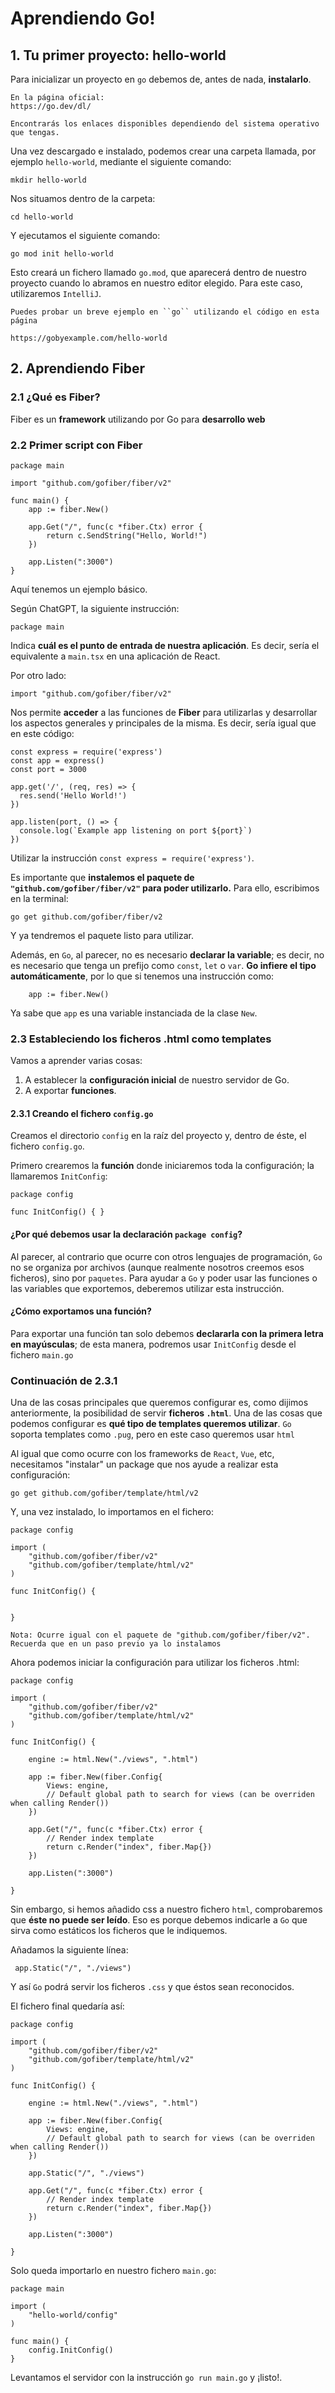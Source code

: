 # Aprendiendo Go!

## 1. Tu primer proyecto: hello-world

Para inicializar un proyecto en ``go`` debemos de, antes de nada, **instalarlo**. 

```
En la página oficial:
https://go.dev/dl/

Encontrarás los enlaces disponibles dependiendo del sistema operativo que tengas.
```

Una vez descargado e instalado, podemos crear una carpeta llamada, por ejemplo ``hello-world``, mediante el siguiente comando:

```
mkdir hello-world
```

Nos situamos dentro de la carpeta:

```
cd hello-world
```

Y ejecutamos el siguiente comando:

```
go mod init hello-world
```

Esto creará un fichero llamado ``go.mod``, que aparecerá dentro de nuestro proyecto cuando lo abramos en nuestro editor elegido.
Para este caso, utilizaremos ``IntelliJ``.



````
Puedes probar un breve ejemplo en ``go`` utilizando el código en esta página

https://gobyexample.com/hello-world
````

## 2. Aprendiendo Fiber

### 2.1 ¿Qué es Fiber?

Fiber es un **framework** utilizando por Go para **desarrollo web**

### 2.2 Primer script con Fiber

```
package main

import "github.com/gofiber/fiber/v2"

func main() {
	app := fiber.New()

	app.Get("/", func(c *fiber.Ctx) error {
		return c.SendString("Hello, World!")
	})

	app.Listen(":3000")
}

```

Aquí tenemos un ejemplo básico.

Según ChatGPT, la siguiente instrucción:

````
package main
````

Indica **cuál es el punto de entrada de nuestra aplicación**. Es decir, sería el equivalente a ``main.tsx`` en una aplicación de React.

Por otro lado:

```
import "github.com/gofiber/fiber/v2"
```

Nos permite **acceder** a las funciones de **Fiber** para utilizarlas y desarrollar los aspectos generales y principales de la misma.
Es decir, sería igual que en este código:

````
const express = require('express')
const app = express()
const port = 3000

app.get('/', (req, res) => {
  res.send('Hello World!')
})

app.listen(port, () => {
  console.log(`Example app listening on port ${port}`)
})
````

Utilizar la instrucción ``const express = require('express')``.

Es importante que **instalemos el paquete de `"github.com/gofiber/fiber/v2"` para poder utilizarlo.** Para ello, escribimos
en la terminal:

```go get github.com/gofiber/fiber/v2```

Y ya tendremos el paquete listo para utilizar.

Además, en ``Go``, al parecer, no es necesario **declarar la variable**; es decir, no es necesario que tenga un prefijo como
`const`, `let` o `var`. **Go infiere el tipo automáticamente**, por lo que si tenemos una instrucción como:

```
	app := fiber.New()
```

Ya sabe que `app` es una variable instanciada de la clase `New`.

### 2.3 Estableciendo los ficheros .html como templates

Vamos a aprender varias cosas:

1. A establecer la **configuración inicial** de nuestro servidor de Go.
2. A exportar **funciones**.

#### 2.3.1 Creando el fichero ``config.go``

Creamos el directorio ``config`` en la raíz del proyecto y, dentro de éste, el fichero ``config.go``.

Primero crearemos la **función** donde iniciaremos toda la configuración; la llamaremos `InitConfig`:

````
package config

func InitConfig() { }
````

#### ¿Por qué debemos usar la declaración ``package config``?

Al parecer, al contrario que ocurre con otros lenguajes de programación, ``Go`` no se organiza por archivos (aunque realmente nosotros creemos esos ficheros),
sino por ``paquetes``. Para ayudar a ``Go`` y poder usar las funciones o las variables que exportemos, deberemos utilizar esta instrucción.

#### ¿Cómo exportamos una función?

Para exportar una función tan solo debemos **declararla con la primera letra en mayúsculas**; de esta manera, podremos usar ``InitConfig`` desde el fichero
``main.go``

### Continuación de 2.3.1

Una de las cosas principales que queremos configurar es, como dijimos anteriormente, la posibilidad de servir **ficheros ``.html``**.
Una de las cosas que podemos configurar es **qué tipo de templates queremos utilizar**. ``Go`` soporta templates como ``.pug``, pero en este caso
queremos usar ``html``

Al igual que como ocurre con los frameworks de ``React``, ``Vue``, etc, necesitamos "instalar" un package que nos ayude a realizar esta configuración:

```
go get github.com/gofiber/template/html/v2
```

Y, una vez instalado, lo importamos en el fichero:

```
package config

import (
	"github.com/gofiber/fiber/v2"
	"github.com/gofiber/template/html/v2"
)

func InitConfig() {


}
```

```
Nota: Ocurre igual con el paquete de "github.com/gofiber/fiber/v2". Recuerda que en un paso previo ya lo instalamos
```

Ahora podemos iniciar la configuración para utilizar los ficheros .html:

````
package config

import (
	"github.com/gofiber/fiber/v2"
	"github.com/gofiber/template/html/v2"
)

func InitConfig() {

	engine := html.New("./views", ".html")

	app := fiber.New(fiber.Config{
		Views: engine,
		// Default global path to search for views (can be overriden when calling Render())
	})

	app.Get("/", func(c *fiber.Ctx) error {
		// Render index template
		return c.Render("index", fiber.Map{})
	})

	app.Listen(":3000")

}
````

Sin embargo, si hemos añadido css a nuestro fichero ``html``, comprobaremos que **éste no puede ser leído**. Eso es
porque debemos indicarle a ``Go`` que sirva como estáticos los ficheros que le indiquemos. 

Añadamos la siguiente línea:

``	app.Static("/", "./views") ``

Y así ``Go`` podrá servir los ficheros `.css` y que éstos sean reconocidos.

El fichero final quedaría así:

````
package config

import (
	"github.com/gofiber/fiber/v2"
	"github.com/gofiber/template/html/v2"
)

func InitConfig() {

	engine := html.New("./views", ".html")

	app := fiber.New(fiber.Config{
		Views: engine,
		// Default global path to search for views (can be overriden when calling Render())
	})

	app.Static("/", "./views")

	app.Get("/", func(c *fiber.Ctx) error {
		// Render index template
		return c.Render("index", fiber.Map{})
	})

	app.Listen(":3000")

}
````

Solo queda importarlo en nuestro fichero ``main.go``:

````
package main

import (
	"hello-world/config"
)

func main() {
	config.InitConfig()
}

````

Levantamos el servidor con la instrucción `go run main.go` y ¡listo!.